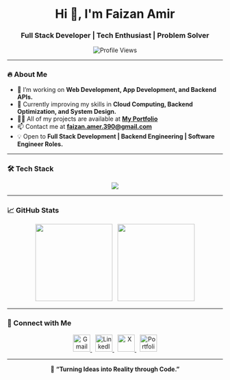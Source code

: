 <h1 align="center">Hi 👋, I'm Faizan Amir</h1>
<h3 align="center">Full Stack Developer | Tech Enthusiast | Problem Solver</h3>

<p align="center">
  <img src="https://komarev.com/ghpvc/?username=faizanamer123&label=Profile%20views&color=0e75b6&style=flat" alt="Profile Views" />
</p>

---

### 🔥 About Me
- 🔭 I’m working on **Web Development, App Development, and Backend APIs.**
- 🌱 Currently improving my skills in **Cloud Computing, Backend Optimization, and System Design.**
- 👨‍💻 All of my projects are available at [**My Portfolio**](https://stackvision.netlify.app)
- 📫 Contact me at **faizan.amer.390@gmail.com**
- 💡 Open to **Full Stack Development | Backend Engineering | Software Engineer Roles.**

---

### 🛠️ Tech Stack

<p align="center">
  <img src="https://skillicons.dev/icons?i=html,css,tailwind,js,react,nodejs,express,mongodb,mysql,firebase,java,cpp,python,git,github,vscode,figma" />
</p>

---

### 📈 GitHub Stats

<p align="center">
  <img src="https://github-readme-stats.vercel.app/api?username=faizanamer123&show_icons=true&theme=radical" height="180"/>
  &nbsp;
  <img src="https://streak-stats.demolab.com/?user=faizanamer123&theme=radical" height="180"/>
</p>

---

### 📲 Connect with Me

<p align="center">
  <a href="mailto:faizan.amer.390@gmail.com" target="_blank">
    <img src="https://cdn.jsdelivr.net/gh/devicons/devicon/icons/google/google-original.svg" alt="Gmail" width="40" height="40"/>
  </a>
  &nbsp;
  <a href="https://www.linkedin.com/in/faizan-amir-88875a352/" target="_blank">
    <img src="https://cdn.jsdelivr.net/gh/devicons/devicon/icons/linkedin/linkedin-original.svg" alt="LinkedIn" width="40" height="40"/>
  </a>
  &nbsp;
  <a href="https://x.com/iamfaizanamir" target="_blank">
    <img src="https://upload.wikimedia.org/wikipedia/commons/9/95/Twitter_X_icon.svg" alt="X" width="40" height="40"/>
  </a>
  &nbsp;
  <a href="https://stackvision.netlify.app" target="_blank">
    <img src="https://cdn.jsdelivr.net/gh/devicons/devicon/icons/chrome/chrome-original.svg" alt="Portfolio" width="40" height="40"/>
  </a>
</p>

---

<p align="center">
  🚀 <b>“Turning Ideas into Reality through Code.”</b>
</p>
